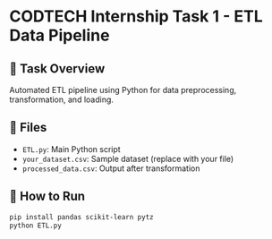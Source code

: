 # CODTECH Internship Task 1 - ETL Data Pipeline

## 🔧 Task Overview
Automated ETL pipeline using Python for data preprocessing, transformation, and loading.

## 📂 Files
- `ETL.py`: Main Python script
- `your_dataset.csv`: Sample dataset (replace with your file)
- `processed_data.csv`: Output after transformation

## 🚀 How to Run

```bash
pip install pandas scikit-learn pytz
python ETL.py
